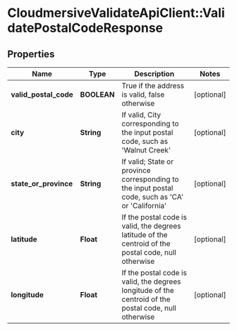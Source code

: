 # CloudmersiveValidateApiClient::ValidatePostalCodeResponse

## Properties
Name | Type | Description | Notes
------------ | ------------- | ------------- | -------------
**valid_postal_code** | **BOOLEAN** | True if the address is valid, false otherwise | [optional] 
**city** | **String** | If valid, City corresponding to the input postal code, such as &#39;Walnut Creek&#39; | [optional] 
**state_or_province** | **String** | If valid; State or province corresponding to the input postal code, such as &#39;CA&#39; or &#39;California&#39; | [optional] 
**latitude** | **Float** | If the postal code is valid, the degrees latitude of the centroid of the postal code, null otherwise | [optional] 
**longitude** | **Float** | If the postal code is valid, the degrees longitude of the centroid of the postal code, null otherwise | [optional] 


